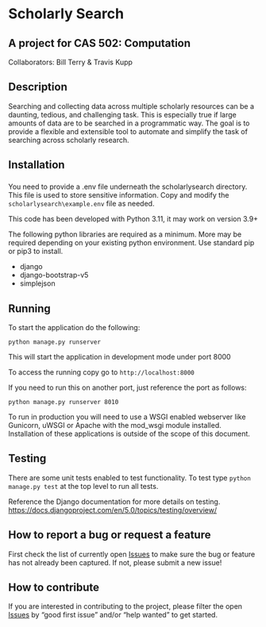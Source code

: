 # Scholarly Search

## A project for CAS 502: Computation

Collaborators: Bill Terry & Travis Kupp

## Description
Searching and collecting data across multiple scholarly resources can be a daunting, tedious, and challenging task. This is especially true if large amounts of data are to be searched in a programmatic way. The goal is to provide a flexible and extensible tool to automate and simplify the task of searching across scholarly research.

## Installation

###
You need to provide a .env file underneath the scholarlysearch directory. This file is used to store sensitive information. 
Copy and modify the `scholarlysearch\example.env` file as needed. 

 This code has been developed with Python 3.11, it may work on version 3.9+

The following python libraries are required as a minimum. More may be required depending on your existing python environment. Use standard pip or pip3 to install.

<ul>
<li>django</li>
<li>django-bootstrap-v5</li>
<li>simplejson</li>
</ul>

## Running
To start the application do the following:

`python manage.py runserver`

This will start the application in development mode under port 8000

To access the running copy go to 
`http://localhost:8000`

If you need to run this on another port, just reference the port as follows:

`python manage.py runserver 8010`

To run in production you will need to use a WSGI enabled webserver like  Gunicorn, uWSGI or Apache with the mod_wsgi module installed. Installation of these applications is outside of the scope of this document.

## Testing

There are some unit tests enabled to test functionality. 
To test type `python manage.py test` at the top level to run all tests.

Reference the Django documentation for more details on testing. https://docs.djangoproject.com/en/5.0/topics/testing/overview/

## How to report a bug or request a feature

First check the list of currently open [Issues](https://github.com/tkupp/scholarlysearch/issues) to make sure the bug or feature has not already been captured. If not, please submit a new issue!
 
## How to contribute

If you are interested in contributing to the project, please filter the open [Issues](https://github.com/tkupp/scholarlysearch/issues) by “good first issue” and/or “help wanted” to get started.
